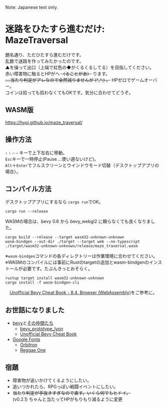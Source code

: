 Note: Japanese text only.

# 迷路をひたすら進むだけ: MazeTraversal
題名通り、ただひたすら進むだけです。  
乱数で迷路を作ってみたかったのです。  
▲を操って出口（上端で虹色の◆がくるくるしてる）を目指してください。  
赤い障害物に触るとHPがへ ~~（ることがあ）~~ ります。  
~~‥‥当たり判定がアレなので全然減りませんが (^_^;) 。~~ HPゼロでゲームオーバー。  
コインは拾っても拾わなくてもOKです。気分に合わせてどうぞ。
## WASM版
https://hyoi.github.io/maze_traversal/
## 操作方法
`⇧` `⇩` `⇦` `⇨` キーで上下左右に移動。   
`Esc`キーで一時停止(Pause‥‥使い道ないけど)。   
`Alt`＋`Enter`でフルスクリーンとウインドウモード切替（デスクトップアプリの場合）。
## コンパイル方法
デスクトップアプリにするなら `cargo run`でOK。
```
cargo run --release    
```
WASMの場合は、bevy 0.6 から bevy_webgl2 に頼らなくても良くなりました。
```
cargo build --release --target wasm32-unknown-unknown
wasm-bindgen --out-dir ./target --target web --no-typescript ./target/wasm32-unknown-unknown/release/maze_traversal.wasm
```
※`wasm-bindgen`コマンドの各ディレクトリーは作業環境に合わせてください。   
※WASMのコンパイルには事前にRustのtargetの追加とwasm-bindgenのインストールが必要です。たぶんきっとおそらく。  
```
rustup target install wasm32-unknown-unknown
cargo install -f wasm-bindgen-cli
```
　[Unofficial Bevy Cheat Book - 8.4. Browser (WebAssembly)](https://bevy-cheatbook.github.io/platforms/wasm.html)をご参考に。
## お世話になりました
- [bevy](https://bevyengine.org/)と[その仲間たち](https://crates.io/search?q=bevy)
  - [bevy_prototype_lyon](https://github.com/Nilirad/bevy_prototype_lyon/)
  - [Unofficial Bevy Cheat Book](https://bevy-cheatbook.github.io/)
- [Google Fonts](https://fonts.google.com/)
  - [Orbitron](https://fonts.google.com/specimen/Orbitron)
  - [Reggae One](https://fonts.google.com/specimen/Reggae+One?subset=japanese)
## 宿題
- 障害物が追いかけてくるようにしたい。
- 追いつかれたら、RPGっぽい戦闘イベントにしたい。
- ~~当たり判定が手抜きすぎなので直す。いくら何でもヒドイ。~~  
(v0.2.1) ちゃんと当たってHPがもりもり減るように変更